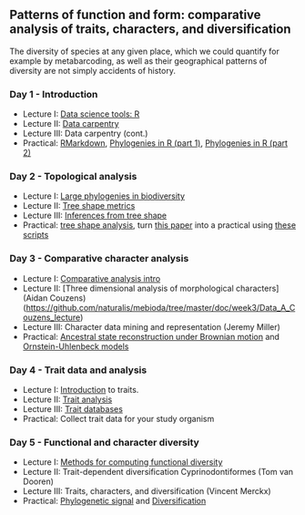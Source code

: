 Patterns of function and form: comparative analysis of traits, characters, and diversification
----------------------------------------------------------------------------------------------
The diversity of species at any given place, which we could quantify for example by metabarcoding, as well
as their geographical patterns of diversity are not simply accidents of history. 

### Day 1 - Introduction

- Lecture I: [Data science tools: R](w3d1/lecture1.md)
- Lecture II: [Data carpentry](http://www.datacarpentry.org/R-ecology-lesson/)
- Lecture III: Data carpentry (cont.)
- Practical: [RMarkdown](https://github.com/naturalis/CourseComparativeMethods/blob/master/lecture1/First_RMarkdown_Document.Rmd), [Phylogenies in R (part 1)](https://github.com/naturalis/CourseComparativeMethods/blob/master/lecture1/Introduction_phylo.Rmd),
[Phylogenies in R (part 2)](https://github.com/naturalis/CourseComparativeMethods/blob/master/lecture2/PhylogeneticTree.Rmd)

### Day 2 - Topological analysis

- Lecture I: [Large phylogenies in biodiversity](w3d2/lecture1.md)
- Lecture II: [Tree shape metrics](w3d2/lecture2.md)
- Lecture III: [Inferences from tree shape](w3d2/lecture3.md)
- Practical: [tree shape analysis](w3p2), turn [this paper](http://journals.plos.org/plosone/article?id=10.1371/journal.pone.0179553#sec002) into a practical using [these scripts](http://datadryad.org/resource/doi:10.5061/dryad.sm379)

### Day 3 - Comparative character analysis

- Lecture I: [Comparative analysis intro](w3d3/lecture1.md)
- Lecture II: [Three dimensional analysis of morphological characters] (Aidan Couzens)(https://github.com/naturalis/mebioda/tree/master/doc/week3/Data_A_Couzens_lecture)
- Lecture III: Character data mining and representation (Jeremy Miller)
- Practical: [Ancestral state reconstruction under Brownian motion](https://github.com/naturalis/CourseComparativeMethods/blob/master/lecture3/AncestralStatesReconstruction.Rmd) and [Ornstein-Uhlenbeck models](https://github.com/naturalis/CourseComparativeMethods/blob/master/lecture5/OUModels.Rmd)

### Day 4 - Trait data and analysis

- Lecture I: [Introduction](w3d4/lecture1-new.md) to traits. 
- Lecture II: <!-- [Traits in space and time](w3d4/lecture2.md) --> [Trait analysis](w3d4/lecture2a/functional_analysis.Rmd)
- Lecture III: <!-- [Trait covariation and optimization](w3d4/lecture3.md) --> [Trait databases](w3d4/lecture3a/databases.Rmd)
- Practical: Collect trait data for your study organism

### Day 5 - Functional and character diversity

- Lecture I: [Methods for computing functional diversity](w3d5/lecture1.md)
- Lecture II: Trait-dependent diversification Cyprinodontiformes (Tom van Dooren)
- Lecture III: Traits, characters, and diversification (Vincent Merckx)
- Practical: [Phylogenetic signal](https://github.com/naturalis/CourseComparativeMethods/blob/master/lecture6/PD.Rmd) and [Diversification](https://github.com/naturalis/CourseComparativeMethods/blob/master/lecture7/Diversification.Rmd)

<!--
With considerable re-use from:
http://www.salvias.net/~brian/ECOL596/Trait-based_Ecology_%26_Evolution/Archive.html
https://github.com/simjoly/CourseComparativeMethods
-->

